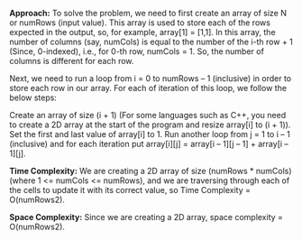
**Approach:** To solve the problem, we need to first create an array of size N or numRows (input value). This array is used to store each of the rows expected in the output, so, for example, array[1] = [1,1]. In this array, the number of columns (say, numCols) is equal to the number of the i-th row + 1 (Since, 0-indexed), i.e., for 0-th row, numCols = 1. So, the number of columns is different for each row.

Next, we need to run a loop from i = 0 to numRows – 1 (inclusive) in order to store each row in our array. For each of iteration of this loop, we follow the below steps:

Create an array of size (i + 1) (For some languages such as C++, you need to create a 2D array at the start of the program and resize array[i] to (i + 1)).
Set the first and last value of array[i] to 1.
Run another loop from j = 1 to i – 1 (inclusive) and for each iteration put array[i][j] = array[i – 1][j – 1] + array[i – 1][j].



**Time Complexity:** We are creating a 2D array of size (numRows * numCols) (where 1 <= numCols <= numRows), and we are traversing through each of the cells to update it with its correct value, so Time Complexity = O(numRows2).

**Space Complexity:** Since we are creating a 2D array, space complexity = O(numRows2).
